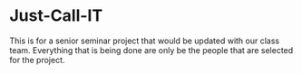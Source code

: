 # Just-Call-IT
This is for a senior seminar project that would be updated with our class team. Everything that is being done are only be the people that are selected for the project.
